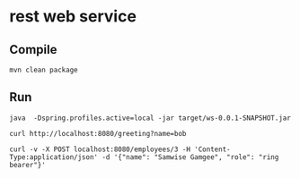 rest web service
=====

Compile
---
`mvn clean package`

Run
----

`java  -Dspring.profiles.active=local -jar target/ws-0.0.1-SNAPSHOT.jar`

`curl http://localhost:8080/greeting?name=bob`

`curl -v -X POST localhost:8080/employees/3 -H 'Content-Type:application/json' -d '{"name": "Samwise Gamgee", "role": "ring bearer"}'`

